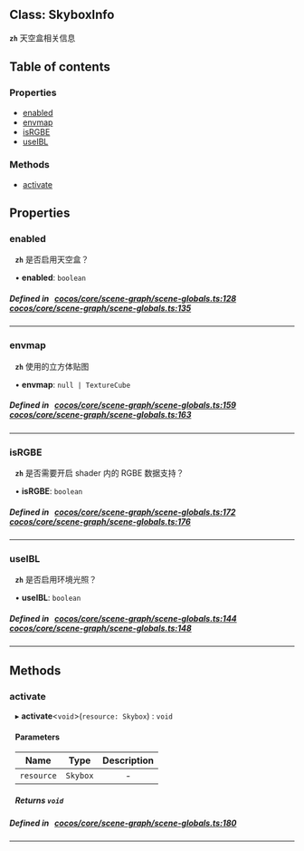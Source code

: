 
## Class: SkyboxInfo






**`zh`** 天空盒相关信息



<div class="table-of-content">
<h2>Table of contents</h2>


### Properties

- [ enabled](#enabled)
- [ envmap](#envmap)
- [ isRGBE](#isRGBE)
- [ useIBL](#useIBL)

### Methods

- [ activate](#activate)
</div>

## Properties


### enabled
<div style="margin-left: 10px;">



**`zh`** 是否启用天空盒？





•  **enabled**:
 ``boolean`` 
</div>

##### Defined in &nbsp;   [cocos/core/scene-graph/scene-globals.ts:128](https://github.com/cocos-creator/engine/blob/c7bf6b8a9/cocos/core/scene-graph/scene-globals.ts#L128)&nbsp;   [cocos/core/scene-graph/scene-globals.ts:135](https://github.com/cocos-creator/engine/blob/c7bf6b8a9/cocos/core/scene-graph/scene-globals.ts#L135)&nbsp;


___


### envmap
<div style="margin-left: 10px;">



**`zh`** 使用的立方体贴图





•  **envmap**:
 ``null | TextureCube`` 
</div>

##### Defined in &nbsp;   [cocos/core/scene-graph/scene-globals.ts:159](https://github.com/cocos-creator/engine/blob/c7bf6b8a9/cocos/core/scene-graph/scene-globals.ts#L159)&nbsp;   [cocos/core/scene-graph/scene-globals.ts:163](https://github.com/cocos-creator/engine/blob/c7bf6b8a9/cocos/core/scene-graph/scene-globals.ts#L163)&nbsp;


___


### isRGBE
<div style="margin-left: 10px;">



**`zh`** 是否需要开启 shader 内的 RGBE 数据支持？





•  **isRGBE**:
 ``boolean`` 
</div>

##### Defined in &nbsp;   [cocos/core/scene-graph/scene-globals.ts:172](https://github.com/cocos-creator/engine/blob/c7bf6b8a9/cocos/core/scene-graph/scene-globals.ts#L172)&nbsp;   [cocos/core/scene-graph/scene-globals.ts:176](https://github.com/cocos-creator/engine/blob/c7bf6b8a9/cocos/core/scene-graph/scene-globals.ts#L176)&nbsp;


___


### useIBL
<div style="margin-left: 10px;">



**`zh`** 是否启用环境光照？





•  **useIBL**:
 ``boolean`` 
</div>

##### Defined in &nbsp;   [cocos/core/scene-graph/scene-globals.ts:144](https://github.com/cocos-creator/engine/blob/c7bf6b8a9/cocos/core/scene-graph/scene-globals.ts#L144)&nbsp;   [cocos/core/scene-graph/scene-globals.ts:148](https://github.com/cocos-creator/engine/blob/c7bf6b8a9/cocos/core/scene-graph/scene-globals.ts#L148)&nbsp;


___

<!---->
## Methods

### activate

<div style="margin-left: 10px;">

▸   **activate**<`void`\>(`resource: Skybox`) : `void`



#### Parameters

| Name | Type | Description |
| :------: | :------: | :------: |
| `resource` | `Skybox` | - |


##### Returns `void`
</div>

##### Defined in &nbsp;   [cocos/core/scene-graph/scene-globals.ts:180](https://github.com/cocos-creator/engine/blob/c7bf6b8a9/cocos/core/scene-graph/scene-globals.ts#L180)&nbsp;
___
<!---->



